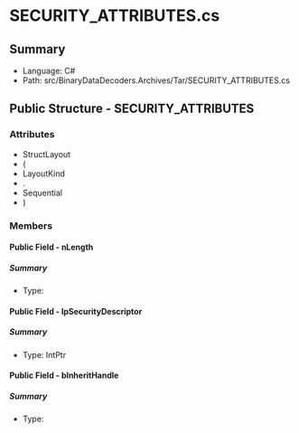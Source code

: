 ﻿# SECURITY_ATTRIBUTES.cs

## Summary

* Language: C#
* Path: src/BinaryDataDecoders.Archives/Tar/SECURITY_ATTRIBUTES.cs

## Public Structure - SECURITY_ATTRIBUTES

### Attributes

 - StructLayout
 - (
 - LayoutKind
 - .
 - Sequential
 - )

### Members

#### Public Field - nLength

##### Summary

 * Type: 

#### Public Field - lpSecurityDescriptor

##### Summary

 * Type: IntPtr 

#### Public Field - bInheritHandle

##### Summary

 * Type: 

